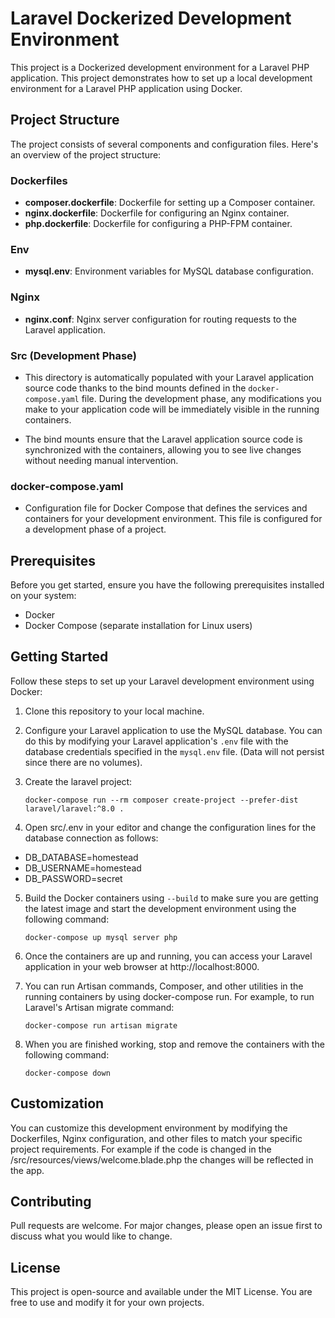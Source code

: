 # Laravel Dockerized Development Environment

This project is a Dockerized development environment for a Laravel PHP application. This project demonstrates how to set up a local development environment for a Laravel PHP application using Docker.

## Project Structure

The project consists of several components and configuration files. Here's an overview of the project structure:

### Dockerfiles

- **composer.dockerfile**: Dockerfile for setting up a Composer container.
- **nginx.dockerfile**: Dockerfile for configuring an Nginx container.
- **php.dockerfile**: Dockerfile for configuring a PHP-FPM container.

### Env

- **mysql.env**: Environment variables for MySQL database configuration.

### Nginx

- **nginx.conf**: Nginx server configuration for routing requests to the Laravel application.

### Src (Development Phase)

- This directory is automatically populated with your Laravel application source code thanks to the bind mounts defined in the `docker-compose.yaml` file. During the development phase, any modifications you make to your application code will be immediately visible in the running containers.

- The bind mounts ensure that the Laravel application source code is synchronized with the containers, allowing you to see live changes without needing manual intervention.

### docker-compose.yaml

- Configuration file for Docker Compose that defines the services and containers for your development environment. This file is configured for a development phase of a project.

## Prerequisites

Before you get started, ensure you have the following prerequisites installed on your system:

- Docker
- Docker Compose (separate installation for Linux users)

## Getting Started

Follow these steps to set up your Laravel development environment using Docker:

1. Clone this repository to your local machine.

2. Configure your Laravel application to use the MySQL database. You can do this by modifying your Laravel application's `.env` file with the database credentials specified in the `mysql.env` file. (Data will not persist since there are no volumes).

3. Create the laravel project:

    ```docker    
    docker-compose run --rm composer create-project --prefer-dist laravel/laravel:^8.0 .
     ```

4. Open src/.env in your editor and change the configuration lines for the database connection as follows:

- DB_DATABASE=homestead
- DB_USERNAME=homestead
- DB_PASSWORD=secret

5. Build the Docker containers using `--build` to make sure you are getting the latest image and start the development environment using the following command:

    ```docker
    docker-compose up mysql server php
     ```

6. Once the containers are up and running, you can access your Laravel application in your web browser at http://localhost:8000.

7. You can run Artisan commands, Composer, and other utilities in the running containers by using docker-compose run. For example, to run Laravel's Artisan migrate command:

    ```docker
    docker-compose run artisan migrate
     ```

8. When you are finished working, stop and remove the containers with the following command:

    ```docker
    docker-compose down
     ```

## Customization

You can customize this development environment by modifying the Dockerfiles, Nginx configuration, and other files to match your specific project requirements. For example if the code is changed in the /src/resources/views/welcome.blade.php the changes will be reflected in the app.

## Contributing

Pull requests are welcome. For major changes, please open an issue first to discuss what you would like to change.

## License

This project is open-source and available under the MIT License. You are free to use and modify it for your own projects.
